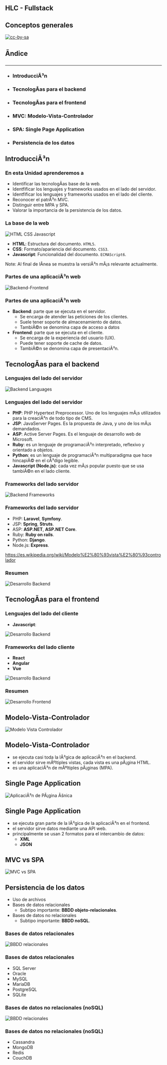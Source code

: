 ## HLC - Fullstack

## Conceptos generales

[![cc-by-sa](http://jamj2000.github.io/hlc-fullstack/cc-by-sa.png)](http://creativecommons.org/licenses/by-sa/4.0/)


## Ãndice
--- 
- ### IntroducciÃ³n
- ### TecnologÃ­as para el backend
- ### TecnologÃ­as para el frontend
- ### MVC: Modelo-Vista-Controlador
- ### SPA: Single Page Application 
- ### Persistencia de los datos

<!--- Note: Nota a pie de pÃ¡gina. -->



## IntroducciÃ³n


### En esta Unidad aprenderemos a

- Identificar las tecnologÃ­as base de la web.
- Identfificar los lenguajes y frameworks usados en el lado del servidor.
- Identfificar los lenguajes y frameworks usados en el lado del cliente.
- Reconocer el patrÃ³n MVC.
- Distinguir entre MPA y SPA.
- Valorar la importancia de la persistencia de los datos.


### La base de la web

![HTML CSS Javascript](assets/html-css-js.png)

- **HTML**: Estructura del documento. `HTML5`. 
- **CSS**: Formato/apariencia del documento. `CSS3`.
- **Javascript**: Funcionalidad del documento. `ECMAScript6`.

Note: Al final de lÃ­nea se muestra la versiÃ³n mÃ¡s relevante actualmente.


### Partes de una aplicaciÃ³n web

![Backend-Frontend](assets/frontend-backend.png)


### Partes de una aplicaciÃ³n web

- **Backend**: parte que se ejecuta en el servidor.
  - Se encarga de atender las peticiones de los clientes.
  - Suele tener soporte de almacenamiento de datos.
  - TambiÃ©n se denomina capa de acceso a datos
- **Frontend**: parte que se ejecuta en el cliente.
  - Se encarga de la experiencia del usuario (UX).
  - Puede tener soporte de cache de datos.
  - TambiÃ©n se denomina capa de presentaciÃ³n.



## TecnologÃ­as para el backend


### Lenguajes del lado del servidor

![Backend Languages](assets/backend-languages.png)


### Lenguajes del lado del servidor

- **PHP**: PHP Hypertext Preprocessor. Uno de los lenguajes mÃ¡s utilizados para la creaciÃ³n de todo tipo de CMS.
- **JSP**: JavaServer Pages. Es la propuesta de Java, y uno de los mÃ¡s demandados.
- **ASP**: Active Server Pages. Es el lenguaje de desarrollo web de Microsoft. 
- **Ruby**: es un lenguaje de programaciÃ³n interpretado, reflexivo y orientado a objetos.
- **Python**: es un lenguaje de programaciÃ³n multiparadigma que hace hincapiÃ© en el cÃ³digo legible. 
- **Javascript (Node.js)**: cada vez mÃ¡s popular puesto que se usa tambiÃ©n en el lado cliente.


### Frameworks del lado servidor 

![Backend Frameworks](assets/backend-frameworks.png)


### Frameworks del lado servidor 

- PHP: **Laravel**, **Symfony**.
- JSP: **Spring**, **Struts**.
- ASP: **ASP.NET**, **ASP.NET Core**.
- Ruby: **Ruby on rails**.
- Python: **Django**.
- Node.js: **Express**. 

https://es.wikipedia.org/wiki/Modelo%E2%80%93vista%E2%80%93controlador 


### Resumen

![Desarrollo Backend](assets/back-end-development.png)



## TecnologÃ­as para el frontend


### Lenguajes del lado del cliente

- **Javascript**: 

![Desarrollo Backend](assets/javascript.png)


### Frameworks del lado cliente 

- **React**
- **Angular**
- **Vue**

![Desarrollo Backend](assets/react-angular-vue.png)


### Resumen

![Desarrollo Frontend](assets/front-end-development.png)



## Modelo-Vista-Controlador

![Modelo Vista Controlador](assets/MVC.png)


## Modelo-Vista-Controlador

- se ejecuta casi toda la lÃ³gica de aplicaciÃ³n en el backend. 
- el servidor sirve mÃºltiples vistas, cada vista es una pÃ¡gina HTML. 
- es una aplicaciÃ³n de mÃºltiples pÃ¡ginas (MPA). 


## Single Page Application

![AplicaciÃ³n de PÃ¡gina Ãšnica](assets/SPA.png)


## Single Page Application

- se ejecuta gran parte de la lÃ³gica de la aplicaciÃ³n en el frontend. 
- el servidor sirve datos mediante una API web. 
- principalmente se usan 2 formatos para el intercambio de datos:
  - **XML**
  - **JSON** 


## MVC vs SPA

![MVC vs SPA](assets/mvc-spa.png)



## Persistencia de los datos

- Uso de archivos
- Bases de datos relacionales
  - Subtipo importante: **BBDD objeto-relacionales**.
- Bases de datos no relacionales
  - Subtipo importante: **BBDD noSQL**.


### Bases de datos relacionales

![BBDD relacionales](assets/SQL.png)


### Bases de datos relacionales

- SQL Server 
- Oracle
- MySQL
- MariaDB
- PostgreSQL
- SQLite


### Bases de datos no relacionales (noSQL)

![BBDD relacionales](assets/noSQL.png)


### Bases de datos no relacionales (noSQL)

- Cassandra
- MongoDB
- Redis
- CouchDB
